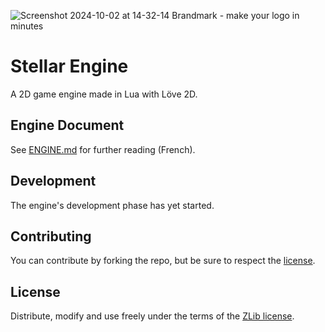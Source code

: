 
![Screenshot 2024-10-02 at 14-32-14 Brandmark - make your logo in minutes](https://github.com/user-attachments/assets/ca47155b-fc28-48b7-bf2d-ec726dd5f3d2)

#  Stellar Engine

A 2D game engine made in Lua with Löve 2D.

## Engine Document

See [ENGINE.md](./ENGINE.md) for further reading (French).

## Development

The engine's development phase has yet started.

## Contributing

You can contribute by forking the repo, but be sure to respect the [license](./LICENSE).

## License

Distribute, modify and use freely under the terms of the [ZLib license](./LICENSE).
